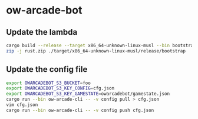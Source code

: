 # ow-arcade-bot

## Update the lambda
```bash
cargo build --release --target x86_64-unknown-linux-musl --bin bootstrap
zip -j rust.zip ./target/x86_64-unknown-linux-musl/release/bootstrap
```

## Update the config file
```bash
export OWARCADEBOT_S3_BUCKET=foo
export OWARCADEBOT_S3_KEY_CONFIG=cfg.json
export OWARCADEBOT_S3_KEY_GAMESTATE=owarcadebot/gamestate.json
cargo run --bin ow-arcade-cli -- -v config pull > cfg.json
vim cfg.json
cargo run --bin ow-arcade-cli -- -v config push cfg.json
```
